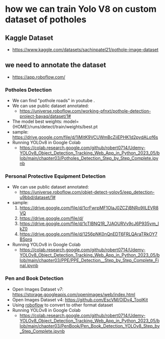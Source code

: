 # how we can train Yolo V8 on custom dataset of potholes
## Kaggle Dataset
* https://www.kaggle.com/datasets/sachinpatel21/pothole-image-dataset
## we need to annotate the dataset
* https://app.roboflow.com/
### Potholes Detection
* We can find "pothole roads" in youtube .
* We can use public dataset annotated:
  * https://universe.roboflow.com/working-pfnxt/pothole-detection-project-bayaq/dataset/1#
* The model best weights: model={HOME}/runs/detect/train/weights/best.pt
* sample: https://drive.google.com/file/d/1iMitK9VCUWmBcZiiEPHK1d2pydALof6s
* Running YOLOv8 in Google Colab
  * https://colab.research.google.com/github/robert0714/Udemy-YOLOv8_Object_Detection_Tracking_Web_App_in_Python_2023_05/blob/main/chapter03/Potholes_Detection_Step_by_Step_Complete.ipynb
### Personal Protective Equipment Detection  
* We can use public dataset annotated:
  * https://universe.roboflow.com/objet-detect-yolov5/eep_detection-u9bbd/dataset/1#
* sample: 
  1. https://drive.google.com/file/d/1crFwrpMF1OlaJ0ZCZjBNRo9llLEVR8VQ
  2. https://drive.google.com/file/d/
  3. https://drive.google.com/file/d/1cTIBNQ1R_7JAOURVv9cJ6P935ym_IkZ0
  4. https://drive.google.com/file/d/1256pNK0nQnEDT6FRLQAraTRkOY7BSprq
* Running YOLOv8 in Google Colab
  * https://colab.research.google.com/github/robert0714/Udemy-YOLOv8_Object_Detection_Tracking_Web_App_in_Python_2023_05/blob/main/chapter03/PPE/PPE_Detection__Step_by_Step_Complete_Final.ipynb
### Pen and Book Detection
* Open Images Dataset v7: https://storage.googleapis.com/openimages/web/index.html
* Open Images Dataset v4: https://github.com/EscVM/OIDv4_ToolKit
* Using [roboflow](https://app.roboflow.com/) to convert to other format dataset
* Running YOLOv8 in Google Colab
  * https://colab.research.google.com/github/robert0714/Udemy-YOLOv8_Object_Detection_Tracking_Web_App_in_Python_2023_05/blob/main/chapter03/PenBook/Pen_Book_Detection_YOLOv8_Step_by_Step_Complete.ipynb
